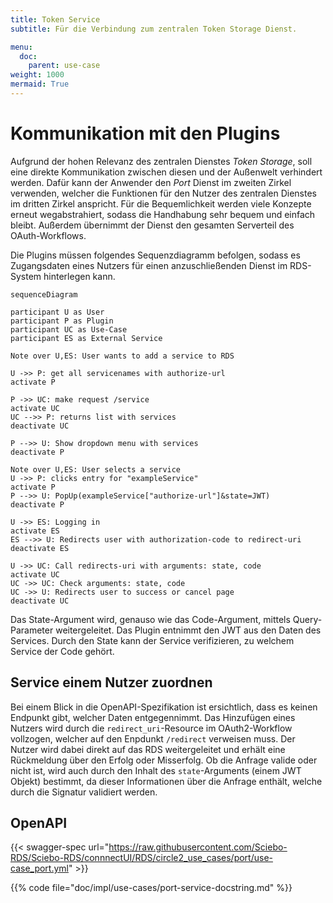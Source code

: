 ```yaml
---
title: Token Service
subtitle: Für die Verbindung zum zentralen Token Storage Dienst.

menu:
  doc:
    parent: use-case
weight: 1000
mermaid: True
---
```


# Kommunikation mit den Plugins

Aufgrund der hohen Relevanz des zentralen Dienstes *Token Storage*, soll eine direkte Kommunikation zwischen diesen und der Außenwelt verhindert werden. Dafür kann der Anwender den *Port* Dienst im zweiten Zirkel verwenden, welcher die Funktionen für den Nutzer des zentralen Dienstes im dritten Zirkel anspricht. Für die Bequemlichkeit werden viele Konzepte erneut wegabstrahiert, sodass die Handhabung sehr bequem und einfach bleibt. Außerdem übernimmt der Dienst den gesamten Serverteil des OAuth-Workflows.

Die Plugins müssen folgendes Sequenzdiagramm befolgen, sodass es Zugangsdaten eines Nutzers für einen anzuschließenden Dienst im RDS-System hinterlegen kann.

```mermaid
sequenceDiagram

participant U as User
participant P as Plugin
participant UC as Use-Case
participant ES as External Service

Note over U,ES: User wants to add a service to RDS

U ->> P: get all servicenames with authorize-url
activate P

P ->> UC: make request /service
activate UC
UC -->> P: returns list with services
deactivate UC

P -->> U: Show dropdown menu with services
deactivate P

Note over U,ES: User selects a service
U ->> P: clicks entry for "exampleService"
activate P
P -->> U: PopUp(exampleService["authorize-url"]&state=JWT)
deactivate P

U ->> ES: Logging in
activate ES
ES -->> U: Redirects user with authorization-code to redirect-uri
deactivate ES

U ->> UC: Call redirects-uri with arguments: state, code
activate UC
UC ->> UC: Check arguments: state, code
UC ->> U: Redirects user to success or cancel page
deactivate UC
```

Das State-Argument wird, genauso wie das Code-Argument, mittels Query-Parameter weitergeleitet. Das Plugin entnimmt den JWT aus den Daten des Services. Durch den State kann der Service verifizieren, zu welchem Service der Code gehört.

## Service einem Nutzer zuordnen

Bei einem Blick in die OpenAPI-Spezifikation ist ersichtlich, dass es keinen Endpunkt gibt, welcher Daten entgegennimmt. Das Hinzufügen eines Nutzers wird durch die `redirect_uri`-Resource im OAuth2-Workflow vollzogen, welcher auf den Enpdunkt `/redirect` verweisen muss. Der Nutzer wird dabei direkt auf das RDS weitergeleitet und erhält eine Rückmeldung über den Erfolg oder Misserfolg. Ob die Anfrage valide oder nicht ist, wird auch durch den Inhalt des `state`-Arguments (einem JWT Objekt) bestimmt, da dieser Informationen über die Anfrage enthält, welche durch die Signatur validiert werden.

## OpenAPI

{{< swagger-spec url="https://raw.githubusercontent.com/Sciebo-RDS/Sciebo-RDS/connnectUI/RDS/circle2_use_cases/port/use-case_port.yml"  >}}

{{% code file="doc/impl/use-cases/port-service-docstring.md" %}}
